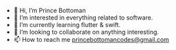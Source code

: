 - 👋 Hi, I’m Prince Bottoman
- 👀 I’m interested in everything related to software.
- 🌱 I’m currently learning flutter & swift. 
- 💞️ I’m looking to collaborate on anything interesting.
- 📫 How to reach me princebottomancodes@gmail.com

<!---
princebottomancodes/princebottomancodes is a ✨ special ✨ repository because its `README.md` (this file) appears on your GitHub profile.
You can click the Preview link to take a look at your changes.
--->
